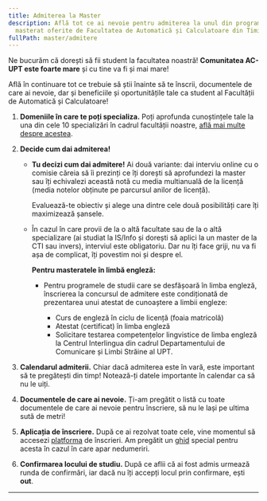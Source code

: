 ```yaml
---
title: Admiterea la Master
description: Află tot ce ai nevoie pentru admiterea la unul din programele de
  masterat oferite de Facultatea de Automatică și Calculatoare din Timișoara!
fullPath: master/admitere
---
```

Ne bucurăm că dorești să fii student la facultatea noastră! **Comunitatea AC-UPT este foarte mare** și cu tine va fi și mai mare!

Află în continuare tot ce trebuie să știi înainte să te înscrii, documentele de care ai nevoie, dar și beneficiile și oportunitățile tale ca student al Facultății de Automatică și Calculatoare!

1. **Domeniile în care te poți specializa.** Poți aprofunda cunoștințele tale la una din cele 10 specializări în cadrul facultății noastre, [află mai multe despre acestea](https://admitere.ac.upt.ro/master/admitere/specializari/).
2. **Decide cum dai admiterea!**

   * **Tu decizi cum dai admitere!** Ai două variante: dai interviu online cu o comisie căreia să îi prezinți ce îți dorești să aprofundezi la master sau îți echivalezi această notă cu media multianuală de la licență (media notelor obținute pe parcursul anilor de licență). 

     Evaluează-te obiectiv și alege una dintre cele două posibilități care îți maximizează șansele.
   * În cazul în care provii de la o altă facultate sau de la o altă specializare (ai studiat la IS/Info și dorești să aplici la un master de la CTI sau invers), interviul este obligatoriu. Dar nu îți face griji, nu va fi așa de complicat, îți povestim noi și despre el.

     **Pentru masteratele în limbă engleză:**

     * Pentru programele de studii care se desfășoară în limba engleză, înscrierea la concursul de admitere este condiționată de prezentarea unui atestat de cunoaștere a limbii engleze:

       * Curs de engleză în ciclu de licență (foaia matricolă)
       * Atestat (certificat) în limba engleză
       * Solicitare testarea competențelor lingvistice de limba engleză la Centrul Interlingua din cadrul Departamentului de Comunicare și Limbi Străine al UPT.

   <Attachment label="Citește aici cum se calculează media de admitere!" internal="master/admitere/media-de-admitere"></Attachment>
3. **Calendarul admiterii.** Chiar dacă admiterea este în vară, este important să te pregătești din timp! Notează-ți datele importante în calendar ca să nu le uiți.

   <Attachment label="Calendarul admiterii" internal="undefined"></Attachment>
4. **Documentele de care ai nevoie.** Ți-am pregătit o listă cu toate documentele de care ai nevoie pentru înscriere, să nu le lași pe ultima sută de metri!

   <Attachment label="Lista de documente" internal="master/admitere/documente-necesare22"></Attachment>
5. **Aplicația de înscriere.** După ce ai rezolvat toate cele, vine momentul să accesezi [platforma](https://admitere.upt.ro) de înscrieri. Am pregătit un [ghid](https://www.upt.ro/Informatii_admitere-master_958_ro.html) special pentru acesta în cazul în care apar nedumeriri.
6. **Confirmarea locului de studiu.** După ce aflii că ai fost admis urmează runda de confirmări, iar dacă nu îți accepți locul prin confirmare, ești **out**.

- - -

<Attachment label="Metodologia de organizare și desfășurare a concursului de admitere" file="/uploads/metodologie-admitere-master-ac-2023.pdf"></Attachment>